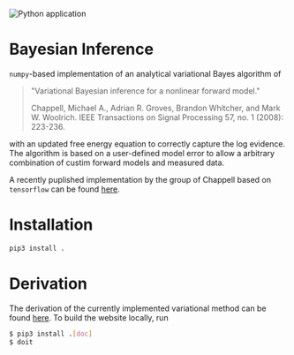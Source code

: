 ![Python application](https://github.com/BAMresearch/BayesianInference/workflows/Python%20application/badge.svg?branch=master)

# Bayesian Inference

`numpy`-based implementation of an analytical variational Bayes algorithm of

> "Variational Bayesian inference for a nonlinear forward model." 
> 
> Chappell, Michael A., Adrian R. Groves, Brandon Whitcher, and Mark W. Woolrich. 
> IEEE Transactions on Signal Processing 57, no. 1 (2008): 223-236.

with an updated free energy equation to correctly capture the log evidence. The algorithm is based on a user-defined model error to allow a arbitrary combination of custim forward models and measured data.

A recently puplished implementation by the group of Chappell based on `tensorflow` can be found [here](https://github.com/physimals/vaby_avb).

# Installation

~~~sh
pip3 install .
~~~

# Derivation

The derivation of the currently implemented variational method can be found [here](https://bayesianinference.readthedocs.io/en/latest/). To build the website locally, run
~~~sh
$ pip3 install .[doc]
$ doit
~~~
